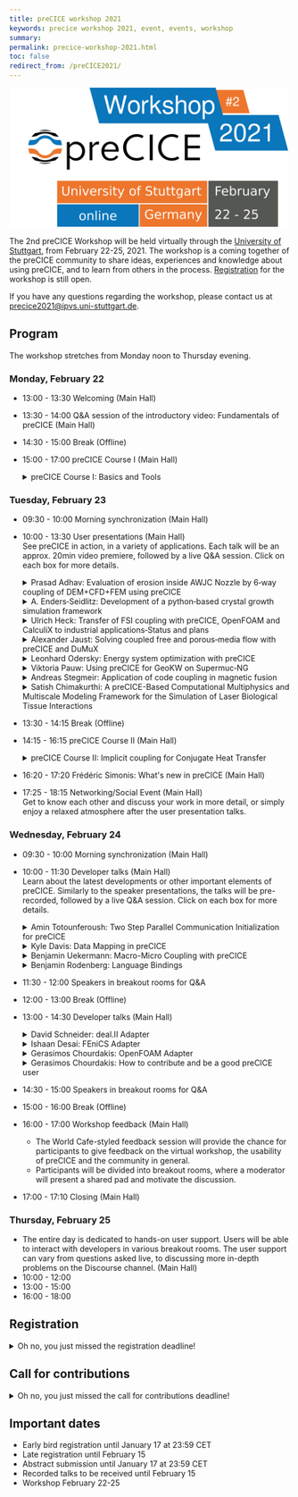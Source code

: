 ```yaml
---
title: preCICE workshop 2021
keywords: precice workshop 2021, event, events, workshop
summary:
permalink: precice-workshop-2021.html
toc: false
redirect_from: /preCICE2021/
---
```


<img class="img-responsive center-block" src="images/events/precice2021.svg" alt="preCICE Workshop banner" style="max-width: 500px; margin:auto;">

The 2nd preCICE Workshop will be held virtually through the [University of Stuttgart](https://www.uni-stuttgart.de/en/), from February 22-25, 2021. The workshop is a coming together of the preCICE community to share ideas, experiences and knowledge about using preCICE, and to learn from others in the process. [Registration](https://www.precice.org/precice-workshop-2021.html#registration) for the workshop is still open. 

If you have any questions regarding the workshop, please contact us at precice2021@ipvs.uni-stuttgart.de.

## Program

The workshop stretches from Monday noon to Thursday evening.

### Monday, February 22

* 13:00 - 13:30 Welcoming (Main Hall)
* 13:30 - 14:00 Q&A session of the introductory video: Fundamentals of preCICE (Main Hall)
* 14:30 - 15:00 Break (Offline)
* 15:00 - 17:00 preCICE Course I (Main Hall)

  <details class="workshop-event" id="courseI"><summary>preCICE Course I: Basics and Tools</summary>
  <p>Instructors: <a href="https://www.in.tum.de/en/i05/people/personen/gerasimos-chourdakis/">Gerasimos Chourdakis</a>, <a href="https://www.simtech.uni-stuttgart.de/exc/people/Uekermann/">Benjamin Uekermann</a><br/>
  Affiliation: Technical University of Munich, University of Stuttgart, preCICE developers.</p>
  <p>A hands-on introduction to preCICE, recommended for new users that want to learn how to couple their own codes.</p>
  <p>We will couple two simple Python codes, discussing the basic methods of the preCICE API and the structure of the configuration file. We will then also look into tools useful for developing and debugging coupled simulations.</p>
  <p>We will need preCICE v2.2, Python 3.6 or newer, and the Python bindings. Optionally, please also install ParaView and gnuplot, or similar software to visualize VTK point data and CSV files. If you prefer to try everything in a Virtual Machine, you can use the <a href="https://app.vagrantup.com/precice/boxes/precice-vm">Vagrant Box</a> (VirtualBox image) <a href="https://app.vagrantup.com/precice/boxes/precice-vm">precice/precice-vm</a>.</p>
  <p>See the "preCICE Course II" for more topics and additional technical requirements.</p>
  </details>

### Tuesday, February 23
* 09:30 - 10:00 Morning synchronization (Main Hall)
* 10:00 - 13:30 User presentations (Main Hall)<br/>
  See preCICE in action, in a variety of applications. Each talk will be an approx. 20min video premiere, followed by a live Q&A session.
  Click on each box for more details.<br/>

    <details class="workshop-event" id="Adhav"><summary>Prasad Adhav: Evaluation of erosion inside AWJC Nozzle by 6‐way coupling of DEM+CFD+FEM using preCICE</summary>
    <p>Authors: <a>Prasad Adhav</a>, Xavier Besseron, Alban Rousset, Bernhard Peters<br/></p>
    <p>The objective of this work is to study the particle‐induced erosion within a nozzle for abrasive cutting. So far, the erosion in the nozzle was predicted only through the number of collisions, using only a simple DEM+CFD coupling. To improve these predictions, we extend our model to a 6‐way momentum coupling with DEM+CFD+FEM to account for deformations and vibrations in the nozzle. </p>
    <p>Our prototype uses preCICE to couple 3 numerical solvers: XDEM (for the particle motion), OpenFOAM (for the water jet), and CalculiX (for the nozzle deformation). The OpenFOAM adapter has been adapted to add particles drag, which is modeled as semi‐implicit porosity, implicit and explicit drag terms injected to OpenFOAM solver through fvOptions.</p>
    <p>This 6‐way coupling between DEM+CFD+FEM brings the simulation of the particle‐laden multiphase flow inside the abrasive cutting nozzle close to the real‐life conditions. Thus opening up opportunities for further investigation and improvement of the Nozzle design.</p>
    </details>

    <details class="workshop-event" id="Enders"><summary>A. Enders‐Seidlitz: Development of a python‐based crystal growth simulation framework</summary>
    <p>Authors: <a>A. Enders‐Seidlitz</a>, J. Pal, K. Dadzis<br/></p>
    <p>The NEMOCRYS project in the group “Model experiments” at the IKZ develops an open‐source‐based framework for coupled multiphysics simulation in crystal growth. Currently, Gmsh for FEM mesh generation and Elmer to solve the heat transfer problem including inductive heating are applied. These tools are wrapped in an easy‐to‐use python interface that allows for highly‐ parameterized models and enables automatized large‐scale studies. A major challenge in the present implementation is the coupling between Elmer and Gmsh: The transient simulation involves moving boundaries and requires mesh updates. In future, an additional coupling to OpenFOAM will be needed to consider the fluid dynamics of the liquid and gas phase. This requires transient bi‐directional multiscale coupling in 2D and 3D both on surfaces and in volumes. We consider preCICE a promising library to meet this challenge and would like to discuss the need for further adapters and coupling algorithms. </p>
    </details>

    <details class="workshop-event" id="Heck"><summary>Ulrich Heck: Transfer of FSI coupling with preCICE, OpenFOAM and CalculiX to industrial applications‐Status and plans</summary>
    <p>Authors: <a>Ulrich Heck</a>, Martin Becker<br/></p>
    <p>The preCICE coupling provides an efficient and powerful tool for solving demanding fluid structure applications with OpenFOAM and CalculiX. Based on this, the needs for industrial users will be shown and solution approaches will be presented during the lecture. Besides a GUI solution for an efficient case setup, benchmarks for different problems and modelling approaches such as free surface flows or the use of shell elements on the structure side will be presented. Finally, current fields of work and requirements for future applications such as fluid structure solutions for filter applications or closing processes with dynamic wall contact will be shown. </p>
    </details>

    <details class="workshop-event" id="Jaust"><summary>Alexander Jaust: Solving coupled free and porous‐media flow with preCICE and DuMuX</summary>
    <p>Authors: <a>Alexander Jaust</a>, Miriam Mehl<br/></p>
    <p>We present recent results of coupling free and porous‐media flow applications and the development of the corresponding adapter. The main focus is on simulations based on DuMuX (https://dumux.org/) which is an open‐source framework for solving flow problems, especially porous‐media flow. We present results using the partitioned approach of preCICE for different scenarios and compare it, where applicable, with monolithic simulations or exact solutions.</p>
    </details>

    <details class="workshop-event" id="Odersky"><summary>Leonhard Odersky: Energy system optimization with preCICE</summary>
    <p>Authors: <a>Leonhard Odersky</a>, Smajil Halilovic<br/></p>
    <p>In order to be able to optimally design an urban energy system, many complex interactions must be taken into account. The project GeoKW is therefore investigating the optimal use of shallow geothermal heat pumps for energy supply of the city of Munich. This could create synergies in meeting the heating and cooling loads of the various infrastructures in the city. The optimization of this highly complex problem requires the coupling of the groundwater simulation software PFLOTRAN and the energy system optimization framework urbs. This coupling is realized with the help of preCICE. For a first exemplary application, the coupling is already implemented and shows promising results. In further work, the coupling is to be extended to the entire area of the city of Munich. Based on the first results, we would like to present the optimization problem with the optimization framework, the coupling approach and the use of preCICE in this framework at the upcoming workshop.</p>
    </details>

    <details class="workshop-event" id="Pauw"><summary>Viktoria Pauw: Using preCICE for GeoKW on Supermuc‐NG</summary>
    <p>Authors: <a>Viktoria Pauw</a><br/></p>
    <p>We would like to contribute on our experience employing preCICE on Supermuc‐NG for the project GeoKW. The aim of the project is to improve the use of shallow geothermal energy by providing simulation data on optimal placement of facilities. When thermal interference is not assessed while planning the installation locations and usage of heat pumps, it can severely impact efficiency. For this problem, we use preCICE to couple urbs, a linear programming optimisation model for energy systems, with PFLOTRAN, a subsurface flow solver. preCICE allows fast implementation to couple these 2 codes for large distributed systems with minimal effort. All communication, mapping and acceleration schemes are already implemented. The open source nature and flexibility allows us to use preCICE extensively for our unique application. The coupled model will now be tested on the HPC systems at LRZ in Garching and we would welcome the opportunity to report the preliminary results at the upcoming workshop.</p>
    </details>

    <details class="workshop-event" id="Stegmeir"><summary>Andreas Stegmeir: Application of code coupling in magnetic fusion</summary>
    <p>Authors: <a>Andreas Stegmeir</a>, Ishaan Desai, Benjamin Ueckermann<br/></p>
    <p>Nuclear fusion technology is projected to play a major role as a source of clean and safe energy in the future. the process of converting complex physical theories to working engineering applications, modelling and simulation assumes a vital position. While simulating nuclear fusion devices, the physical and geometrical complexity arising from different scales and physical regimes needs to be addressed. In this talk opportunities of coupling methods for solving the multiphysics and multiscale problems of magnetic fusion will be presented. As a first application the coupling of a code simulating the core region of a tokamak with the code GRILLIX simulating turbulent transport in the edge region is considered. To perform this coupling, a partitioned black‐box approach is pursued using the open‐source coupling library preCICE. The main focus is on the geometrical complexities of the coupling arising due to the usage of different coordinates in both participants.</p>
    </details>

    <details class="workshop-event" id="Chimakurthi"><summary>Satish Chimakurthi: A preCICE-Based Computational Multiphysics and Multiscale Modeling Framework for the Simulation of Laser Biological Tissue Interactions</summary>
    <p>Authors: <a>Satish Chimakurthi</a>, Michael Nucci, Steven Jacques, Rich London, Andrew Wharmby, and Eric Blades<br/></p>
    <p>Lasers have important applications in many areas, including biology, medicine, and military, and knowledge of laser-tissue interactions is vital for their proper and optimal use in these areas. Lasers can interact with biological tissue through various photochemical, photothermal, and photomechanical mechanisms involving basic physical phenomena such as light, heat, mass transport, and material changes such as thermal coagulation. While there are several comprehensive multiphysics codes that could be used to investigate these interactions, they are not developed primarily for biological systems and are often difficult to extend. This talk will introduce a preCICE-based multiphysics framework for laser-tissue interactions and emphasize the development of two new preCICE adapters: one for an open-source solver, mcxyz.c, that is used to simulate light transport in biological tissues, and another for an open-source but ITAR-controlled computational fluid dynamics solver, Loci/CHEM. </p>
    </details>

* 13:30 - 14:15 Break (Offline)
* 14:15 - 16:15 preCICE Course II (Main Hall)

  <details class="workshop-event" id="courseII"><summary>preCICE Course II: Implicit coupling for Conjugate Heat Transfer</summary>
  <p>Instructors: <a href="https://www.in.tum.de/en/i05/people/personen/gerasimos-chourdakis/">Gerasimos Chourdakis</a>, <a href="https://www.simtech.uni-stuttgart.de/exc/people/Uekermann/">Benjamin Uekermann</a><br/>
  Affiliation: Technical University of Munich, University of Stuttgart, preCICE developers.</p>
  <p>A hands-on introduction to implicit coupling details in preCICE, recommended for new users that want to learn how to make their coupled simulations more accurate and numerically efficient.</p>
  <p>We will couple OpenFOAM and Nutils for Conjugate Heat Transfer, discussing the basic methods of the preCICE API and the structure of the configuration file. We will then also look into tools useful for developing and debugging coupled simulations.</p>
  <p>We will need preCICE v2.2, Python 3.6 or newer, the Python bindings, Nutils 6, OpenFOAM (e.g. v2012), the latest OpenFOAM adapter, and ParaView. If you prefer to try everything in a Virtual Machine, you can use the <a href="https://app.vagrantup.com/precice/boxes/precice-vm">Vagrant Box</a> (VirtualBox image) <a href="https://app.vagrantup.com/precice/boxes/precice-vm">precice/precice-vm</a>.</p>
  <p>If you are new to preCICE, see "preCICE Course I" first. If you already understand the basics of an adapter, you can directly start here.</p>
  </details>

* 16:20 - 17:20 Frédéric Simonis: What's new in preCICE (Main Hall)
* 17:25 - 18:15 Networking/Social Event (Main Hall)<br/>
  Get to know each other and discuss your work in more detail, or simply enjoy a relaxed atmosphere after the user presentation talks.


### Wednesday, February 24
* 09:30 - 10:00 Morning synchronization (Main Hall)
* 10:00 - 11:30 Developer talks (Main Hall)<br/>
  Learn about the latest developments or other important elements of preCICE.
  Similarly to the speaker presentations, the talks will be pre-recorded, followed by a live Q&A session.
  Click on each box for more details.<br/>

    <details class="workshop-event" id="Totounferoush"><summary>Amin Totounferoush: Two Step Parallel Communication Initialization for preCICE</summary>
    <p>Authors: <a>Amin Totounferoush</a>, Benjamin Uekermann, Miriam Mehl<br/></p>
    <p>This talk provides an overview of the current initialization method in preCICE, and introduces the new two step initilization method. The two step initialization provides a significant performance increase.</p>
    </details>
    
    <details class="workshop-event" id="Davis"><summary>Kyle Davis: Data Mapping in preCICE</summary>
    <p>Authors: <a>Kyle Davis</a> <br/></p>
    <p>This talk provides an overview of current mesh mapping methods in preCICE. A more detailed explanation of the radial basis function implementation is provided, along with some mesh mapping test results. Throughout the talk, best practice methods are suggested, and rounded off with future plans to enable easier mapping in preCICE.</p>
    </details>
    
    <details class="workshop-event" id="Uekermann"><summary>Benjamin Uekermann: Macro-Micro Coupling with preCICE</summary>
    <p>Authors: <a>Benjamin Uekermann</a> <br/></p>
    <p>For many challenging applications in simulation technology, micro-scale phenomena can dominate macro-scale behavior. Using micro-scale models to simulate the complete macro-scale domain of interest is however oftentimes infeasible due to excessive computational cost. Thus, multiscale consideration is a necessity. In this presentation, we will outline how we want to extent preCICE to tackle macro-micro coupling in the coming years.</p>
    </details>
    
    <details class="workshop-event" id="Rodenberg"><summary>Benjamin Rodenberg: Language Bindings</summary>
    <p>Authors: <a>Benjamin Rodenberg</a> <br/></p>
    <p>This talk will provide an brief overview over the whole language bindings for preCICE. A special focus will lie on the non-native language bindings for Python3 </p>
    </details>
    
    
    
* 11:30 - 12:00 Speakers in breakout rooms for Q&A
* 12:00 - 13:00 Break (Offline)
* 13:00 - 14:30 Developer talks (Main Hall)<br/>

   <details class="workshop-event" id="Schneider"><summary>David Schneider: deal.II Adapter</summary>
   <p>Authors: <a>David Schneider</a> <br/></p>
   <p>This talk will cover the deal.II adapter and implementation.</p>
   </details>
  
   <details class="workshop-event" id="Desai"><summary>Ishaan Desai: FEniCS Adapter</summary>
   <p>Authors: <a>Ishaan Desai</a> <br/></p>
   <p>This talk will cover the FEniCS adapter and implementation.</p>
   </details>
   
   <details class="workshop-event" id="Chourdakis"><summary>Gerasimos Chourdakis: OpenFOAM Adapter</summary>
   <p>Authors: <a>Gerasimos Chourdakis</a> <br/></p>
   <p>This talk will cover the OpenFOAM adapter and implementation.</p>
   </details>
   
   <details class="workshop-event" id="Chourdakis"><summary>Gerasimos Chourdakis: How to contribute and be a good preCICE user</summary>
   <p>Authors: <a>Gerasimos Chourdakis</a> <br/></p>
   <p>Combined with the talk above. This talk will highlight how you (yes, you) can contribute to preCICE or what makes a good preCICE user.
  We will discuss how to use the communication channels effectively and where the developers team needs help.</p>
   </details>
  
* 14:30 - 15:00 Speakers in breakout rooms for Q&A
* 15:00 - 16:00 Break (Offline)
* 16:00 - 17:00 Workshop feedback (Main Hall)
  * The World Cafe-styled feedback session will provide the chance for participants to give feedback on the virtual workshop, the usability of preCICE and the community in general. 
  * Participants will be divided into breakout rooms, where a moderator will present a shared pad and motivate the discussion.
* 17:00 - 17:10 Closing (Main Hall)

### Thursday, February 25

* The entire day is dedicated to hands-on user support. Users will be able to interact with developers in various breakout rooms. The user support can vary from questions asked live, to discussing more in-depth problems on the Discourse channel. (Main Hall)
* 10:00 - 12:00
* 13:00 - 15:00
* 16:00 - 18:00

## Registration

<details><summary>Oh no, you just missed the registration deadline!</summary>

<p>This is an academic, non-profit conference. However, we still have to collect a small registration fee. <p>

<p>For early registrations (until January 17), the registration fee is 50€. Registration is still possible after this date, with a registration fee of 100€.<p>

<p>Please use the registration form to register.<p>

<p>For those that do not have access to funding to pay for the registration, you can write an email to us at precice2021@ipvs.uni-stuttgart.de, and we will evaluate each case individually. For selected cases we will supply a voucher to be used when registering that voids the required payment.<p>
  
</details>

## Call for contributions

<details><summary>Oh no, you just missed the call for contributions deadline!</summary>

<p>Please note that this is not a classical scientific conference, but a user and developer meeting. Contributions are very welcome, if they fit the purpose, but not mandatory.</p>
<p>Possible contributions include (non-exclusively):</p>
<ul>
<li>New adapters for community codes</li>
<li>Coupling numerics</li>
<li>Comparison of different mapping, coupling, and communication methods</li>
<li>Coupling boundary conditions</li>
<li>Multi-scale coupling</li>
<li>Building, packaging, testing, documentation and other Research Software Engineering topics</li>
</ul>

Please use the <a href="https://tagung.informatik-forum.org/preCICE2021/register">registration form</a> if you would like to submit a talk.
</details>

## Important dates

* Early bird registration until January 17 at 23:59 CET
* Late registration until February 15 
* Abstract submission until January 17 at 23:59 CET
* Recorded talks to be received until February 15
* Workshop February 22-25
